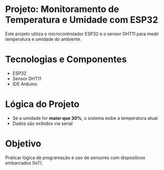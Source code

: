# Projeto: Monitoramento de Temperatura e Umidade com ESP32
Este projeto utiliza o microcontrolador ESP32 e o sensor DHT11 para medir temperatura e umidade do ambiente.
# Tecnologias e Componentes
- ESP32
- Sensor DHT11
- IDE Arduino
# Lógica do Projeto
- Se a umidade for **maior que 30%**, o sistema exibe a temperatura atual
- Dados são exibidos via serial
# Objetivo
Praticar lógica de programação e uso de sensores com dispositivos embarcados (IoT).
